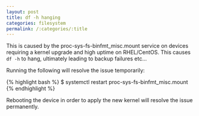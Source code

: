 ```yaml
---
layout: post
title: df -h hanging
categories: filesystem
permalink: /:categories/:title
---
```


This is caused by the proc-sys-fs-binfmt_misc.mount service on devices requiring a kernel upgrade and high uptime on RHEL/CentOS. This causes `df -h` to hang, ultimately leading to backup failures etc...

Running the following will resolve the issue temporarily:

{% highlight bash %}
$ systemctl restart proc-sys-fs-binfmt_misc.mount
{% endhighlight %}

Rebooting the device in order to apply the new kernel will resolve the issue permanently.

